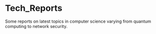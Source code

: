 # Tech_Reports
Some reports on latest topics in computer science varying from quantum computing to network security.
